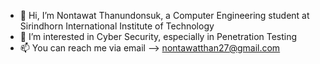 - 👋 Hi, I’m Nontawat Thanundonsuk, a Computer Engineering student at Sirindhorn International Institute of Technology
- 👀 I’m interested in Cyber Security, especially in Penetration Testing
- 📫 You can reach me via email --> nontawatthan27@gmail.com

<!---
Ra1sEr27/Ra1sEr27 is a ✨ special ✨ repository because its `README.md` (this file) appears on your GitHub profile.
You can click the Preview link to take a look at your changes.
--->
